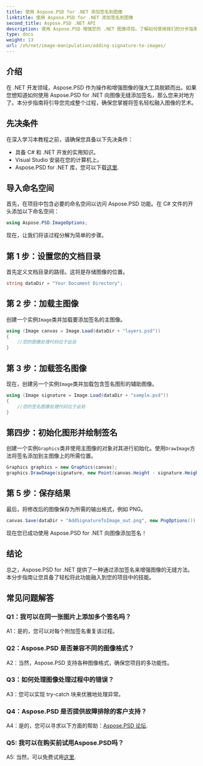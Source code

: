 ```yaml
---
title: 使用 Aspose.PSD for .NET 添加签名到图像
linktitle: 使用 Aspose.PSD for .NET 添加签名到图像
second_title: Aspose.PSD .NET API
description: 使用 Aspose.PSD 增强您的 .NET 图像项目。了解如何使用我们的分步指南无缝添加签名。
type: docs
weight: 13
url: /zh/net/image-manipulation/adding-signature-to-images/
---
```

## 介绍

在 .NET 开发领域，Aspose.PSD 作为操作和增强图像的强大工具脱颖而出。如果您想知道如何使用 Aspose.PSD for .NET 向图像无缝添加签名，那么您来对地方了。本分步指南将引导您完成整个过程，确保您掌握将签名轻松融入图像的艺术。

## 先决条件

在深入学习本教程之前，请确保您具备以下先决条件：

- 具备 C# 和 .NET 开发的实用知识。
- Visual Studio 安装在您的计算机上。
-  Aspose.PSD for .NET 库，您可以下载[这里](https://releases.aspose.com/psd/net/).

## 导入命名空间

首先，在项目中包含必要的命名空间以访问 Aspose.PSD 功能。在 C# 文件的开头添加以下命名空间：

```csharp
using Aspose.PSD.ImageOptions;
```

现在，让我们将该过程分解为简单的步骤。

## 第 1 步：设置您的文档目录

首先定义文档目录的路径。这将是存储图像的位置。

```csharp
string dataDir = "Your Document Directory";
```

## 第 2 步：加载主图像

创建一个实例`Image`类并加载要添加签名的主图像。

```csharp
using (Image canvas = Image.Load(dataDir + "layers.psd"))
{
    //您的图像处理代码位于此处
}
```

## 第 3 步：加载签名图像

现在，创建另一个实例`Image`类并加载包含签名图形的辅助图像。

```csharp
using (Image signature = Image.Load(dataDir + "sample.psd"))
{
    //您的签名图像处理代码位于此处
}
```

## 第四步：初始化图形并绘制签名

创建一个实例`Graphics`类并使用主图像的对象对其进行初始化。使用`DrawImage`方法将签名添加到主图像上的所需位置。

```csharp
Graphics graphics = new Graphics(canvas);
graphics.DrawImage(signature, new Point(canvas.Height - signature.Height, canvas.Width - signature.Width));
```

## 第 5 步：保存结果

最后，将修改后的图像保存为所需的输出格式，例如 PNG。

```csharp
canvas.Save(dataDir + "AddSignatureToImage_out.png", new PngOptions());
```

现在您已成功使用 Aspose.PSD for .NET 向图像添加签名！

## 结论

总之，Aspose.PSD for .NET 提供了一种通过添加签名来增强图像的无缝方法。本分步指南让您具备了轻松将此功能融入到您的项目中的技能。

## 常见问题解答

### Q1：我可以在同一张图片上添加多个签名吗？

A1：是的，您可以对每个附加签名重复该过程。

### Q2：Aspose.PSD 是否兼容不同的图像格式？

A2：当然，Aspose.PSD 支持各种图像格式，确保您项目的多功能性。

### Q3：如何处理图像处理过程中的错误？

A3：您可以实现 try-catch 块来优雅地处理异常。

### Q4：Aspose.PSD 是否提供故障排除的客户支持？

 A4：是的，您可以寻求以下方面的帮助：[Aspose.PSD 论坛](https://forum.aspose.com/c/psd/34).

### Q5: 我可以在购买前试用Aspose.PSD吗？

 A5: 当然，可以免费试用[这里](https://releases.aspose.com/).